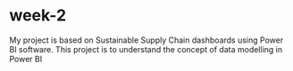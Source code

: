 # week-2
My project is based on Sustainable Supply Chain dashboards using Power BI software. This project is to understand the concept of data modelling in Power BI
